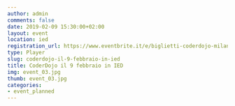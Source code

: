 ```yaml
---
author: admin
comments: false
date: 2019-02-09 15:30:00+02:00
layout: event
location: ied
registration_url: https://www.eventbrite.it/e/biglietti-coderdojo-milano-ied-milano-55927718311
type: Player
slug: coderdojo-il-9-febbraio-in-ied
title: CoderDojo il 9 febbraio in IED
img: event_03.jpg
thumb: event_03.jpg
categories:
- event_planned
---
```

